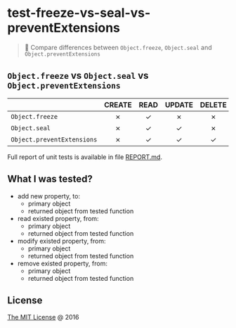 # test-freeze-vs-seal-vs-preventExtensions

> :ledger: Compare differences between `Object.freeze`, `Object.seal` and 
`Object.preventExtensions`

## `Object.freeze` vs `Object.seal` vs `Object.preventExtensions`

|   |CREATE|READ|UPDATE|DELETE|
|---|:---:|:---:|:---:|:---:|
|`Object.freeze`| ✗ | ✓ | ✗ | ✗ |
|`Object.seal`| ✗ | ✓ | ✓ | ✗ |
|`Object.preventExtensions`| ✗ | ✓ | ✓ | ✓ |

Full report of unit tests is available in file [REPORT.md](./REPORT.md).

## What I was tested?

* add new property, to:
    - primary object
    - returned object from tested function
* read existed property, from:
    - primary object
    - returned object from tested function
* modify existed property, from:
    - primary object
    - returned object from tested function
* remove existed property, from:
    - primary object
    - returned object from tested function

## License

[The MIT License](http://piecioshka.mit-license.org) @ 2016
